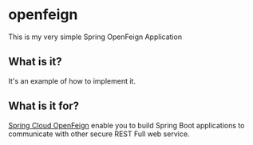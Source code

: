 # openfeign
This is my very simple Spring OpenFeign Application

## What is it?
It's an example of how to implement it.

## What is it for?
[Spring Cloud OpenFeign](https://spring.io/projects/spring-cloud-openfeign) enable you to build Spring Boot applications to communicate with other secure REST Full web service.


